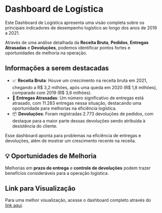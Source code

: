 # Dashboard de Logística

Este Dashboard de Logística apresenta uma visão completa sobre os principais indicadores de desempenho logístico ao longo dos anos de 2019 a 2021.

Através de uma análise detalhada da **Receita Bruta**, **Pedidos**, **Entregas Atrasadas** e **Devoluções**, podemos identificar pontos fortes e oportunidades de melhoria na operação.

## Informações a serem destacadas

- 📈 **Receita Bruta**: Houve um crescimento na receita bruta em 2021, chegando a R$ 3,2 milhões, após uma queda em 2020 (R$ 1,8 milhões), comparado com 2019 (R$ 3,6 milhões).
- 🚚 **Entregas Atrasadas**: Um número significativo de entregas está atrasado, com 11.283 entregas nessa situação, destacando uma oportunidade para melhorias na eficiência logística.
- 📦 **Devoluções**: Foram registradas 2.773 devoluções de pedidos, com destaque para a maior parte dessas devoluções sendo atribuída à desistência do cliente.

Esse dashboard aponta para problemas na eficiência de entregas e devoluções, além de mostrar um crescimento recente na receita.

## 💡 Oportunidades de Melhoria

Melhorias em **prazo de entrega** e **controle de devoluções** podem trazer benefícios consideráveis para a operação logística.

## Link para Visualização

Para uma melhor visualização, acesse o dashboard completo através do [link aqui]([https://lnkd.in/dJRg3GBa](https://app.powerbi.com/view?r=eyJrIjoiZjRiNDI4N2YtZTg4YS00MzIyLWE0NjQtODBhYzlhMTczMGU2IiwidCI6ImNlMTAzOWM2LWIwZTgtNGMxYy1iMDdkLWEwMGVjNjU5N2RiMSJ9)).
